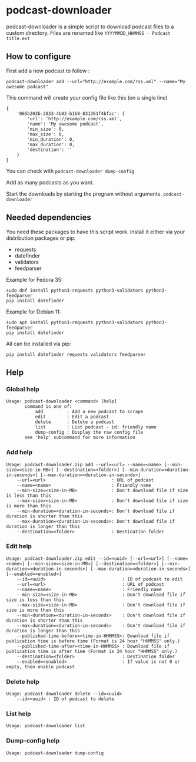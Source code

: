 # podcast-downloader

podcast-downloader is a simple script to download podcast files to a custom directory. Files are renamed like `YYYYMMDD_HHMMSS - Podcast title.ext`

## How to configure

First add a new podcast to follow :

    podcast-downloader add --url="http://example.com/rss.xml" --name="My awesome podcast"

This command will create your config file like this (on a single line)

    {
        '065b203b-2033-4b02-b1b8-831361f4bfac': {
            'url': 'http://example.com/rss.xml',
            'name': 'My awesome podcast',
            'min_size': 0,
            'max_size': 0,
            'min_duration': 0,
            'max_duration': 0,
            'destination': ''
        }
    }

You can check with `podcast-downloader dump-config`

Add as many podcasts as you want.

Start the downloads by starting the program without arguments. `podcast-downloader`

## Needed dependencies

You need these packages to have this script work. Install it either via your distribution packages or pip:

- requests
- datefinder
- validators
- feedparser

Example for Fedora 35:

    sudo dnf install python3-requests python3-validators python3-feedparser
    pip install datefinder

Example for Debian 11:

    sudo apt install python3-requests python3-validators python3-feedparser
    pip install datefinder

All can be installed via pip:

    pip install datefinder requests validators feedparser

## Help

### Global help

    Usage: podcast-downloader <command> [help]
           command is one of:
               add         : Add a new podcast to scrape
               edit        : Edit a podcast
               delete      : Delete a podcast
               list        : List podcast - id: friendly name
               dump-config : Display the raw config file
           see 'help' subcommand for more information

### Add help

    Usage: podcast-downloader.zip add --url=<url> --name=<name> [--min-size=<size-in-MB>] [--destination=<folder>] [--min-duration=<duration-in-seconds>] [--max-duration=<duration-in-seconds>]
        --url=<url>                         : URL of podcast
        --name=<name>                       : Friendly name
        --min-size=<size-in-MB>             : Don't download file if size is less than this
        --max-size=<size-in-MB>             : Don't download file if size is more than this
        --min-duration=<duration-in-seconds>: Don't download file if duration is shorter than this
        --max-duration=<duration-in-seconds>: Don't download file if duration is longer than this
        --destination=<folder>              : Destination folder

### Edit help

    Usage: podcast-downloader.zip edit --id=<uuid> [--url=<url>] [--name=<name>] [--min-size=<size-in-MB>] [--destination=<folder>] [--min-duration=<duration-in-seconds>] [--max-duration=<duration-in-seconds>] [--enabled=<enabled>]
        --id=<uuid>                             : ID of podcast to edit
        --url=<url>                             : URL of podcast
        --name=<name>                           : Friendly name
        --min-size=<size-in-MB>                 : Don't download file if size is less than this
        --max-size=<size-in-MB>                 : Don't download file if size is more than this
        --min-duration=<duration-in-seconds>    : Don't download file if duration is shorter than this
        --max-duration=<duration-in-seconds>    : Don't download file if duration is longer than this
        --published-time-before=<time-in-HHMMSS>: Download file if publication time is before time (Format is 24 hour "HHMMSS" only.)
        --published-time-after=<time-in-HHMMSS> : Download file if publication time is after time (Format is 24 hour "HHMMSS" only.)
        --destination=<folder>                  : Destination folder
        --enabled=<enabled>                     : If value is not 0 or empty, then enable podcast

### Delete help

    Usage: podcast-downloader delete --id=<uuid>
        --id=<uuid> : ID of podcast to delete

### List help

    Usage: podcast-downloader list

### Dump-config help

    Usage: podcast-downloader dump-config
